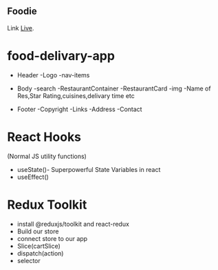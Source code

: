 ## Foodie

Link [Live](https://foodi-ee.netlify.app/).

<!--
# Parcel

- Dev Build
- Local Server
-  HMR= Hot Module Replacement
- File Watching Algorithm- written in C++
- Caching- Faster Optimization
- Image Optimization
- Minification
- Bundling
- Compress
- Consistent Hashing
- Code Splitting
- Differential Bundling- support older browsers
- Diagnostic
- Error Handling
- HTTPs
- Tree Shaking- remove unused code




- on running command npx parcel build index.html there will be error to resolve that u need to remove main app.js from package.json 

Two types of Export/Import

 - Default Export/Import
 export default component;
 import component from "path";

 - Named Export/Import
 export const component;
 import {component} from "path"

 # two types of routing in web apps
-Client side routing
-server side routing

-->



# food-delivary-app 
* Header
  -Logo
  -nav-items

* Body
  -search
  -RestaurantContainer
    -RestaurantCard
     -img
     -Name of Res,Star Rating,cuisines,delivary time etc
* Footer
  -Copyright
  -Links
  -Address
  -Contact
 
 

 # React Hooks
 (Normal JS utility functions)
 - useState()- Superpowerful State Variables in react
 - useEffect()


# Redux Toolkit
- install @reduxjs/toolkit and react-redux
- Build our store
- connect store to our app
- Slice(cartSlice)
- dispatch(action)
- selector

 
